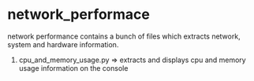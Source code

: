 # network_performace

network performance contains a bunch of files which extracts network, system and hardware information.


1. cpu_and_memory_usage.py => extracts and displays cpu and memory usage information on the console
